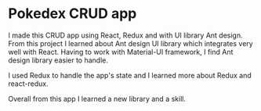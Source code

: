 # Pokedex CRUD app

I made this CRUD app using React, Redux and with UI library Ant design. From this project I learned about Ant design UI library which integrates 
very well with React. Having to work with Material-UI framework, I find Ant design library easier to handle. 

I used Redux to handle the app's state and I learned more about Redux and react-redux.

Overall from this app I learned a new library and a skill.
